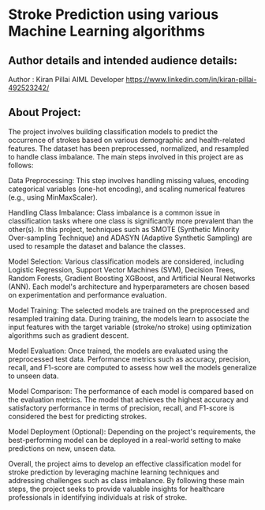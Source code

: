 # Stroke Prediction using various Machine Learning algorithms

## Author details and intended audience details:
  Author : Kiran Pillai
  AIML Developer 
  https://www.linkedin.com/in/kiran-pillai-492523242/
  

## About Project:
The project involves building classification models to predict the occurrence of strokes based on various demographic and health-related features. The dataset has been preprocessed, normalized, and resampled to handle class imbalance. The main steps involved in this project are as follows:

Data Preprocessing: This step involves handling missing values, encoding categorical variables (one-hot encoding), and scaling numerical features (e.g., using MinMaxScaler).

Handling Class Imbalance: Class imbalance is a common issue in classification tasks where one class is significantly more prevalent than the other(s). In this project, techniques such as SMOTE (Synthetic Minority Over-sampling Technique) and ADASYN (Adaptive Synthetic Sampling) are used to resample the dataset and balance the classes.

Model Selection: Various classification models are considered, including Logistic Regression, Support Vector Machines (SVM), Decision Trees, Random Forests, Gradient Boosting XGBoost, and Artificial Neural Networks (ANN). Each model's architecture and hyperparameters are chosen based on experimentation and performance evaluation.

Model Training: The selected models are trained on the preprocessed and resampled training data. During training, the models learn to associate the input features with the target variable (stroke/no stroke) using optimization algorithms such as gradient descent.

Model Evaluation: Once trained, the models are evaluated using the preprocessed test data. Performance metrics such as accuracy, precision, recall, and F1-score are computed to assess how well the models generalize to unseen data.

Model Comparison: The performance of each model is compared based on the evaluation metrics. The model that achieves the highest accuracy and satisfactory performance in terms of precision, recall, and F1-score is considered the best for predicting strokes.

Model Deployment (Optional): Depending on the project's requirements, the best-performing model can be deployed in a real-world setting to make predictions on new, unseen data.

Overall, the project aims to develop an effective classification model for stroke prediction by leveraging machine learning techniques and addressing challenges such as class imbalance. By following these main steps, the project seeks to provide valuable insights for healthcare professionals in identifying individuals at risk of stroke.
